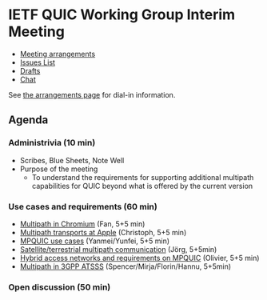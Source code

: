 # IETF QUIC Working Group Interim Meeting

* [Meeting arrangements](arrangements.md)
* [Issues List](https://github.com/quicwg/base-drafts/issues)
* [Drafts](https://github.com/quicwg/base-drafts)
* [Chat](xmpp:quic@jabber.ietf.org?join)

See [the arrangements page](arrangements.md) for dial-in information.

## Agenda

### Administrivia (10 min)
  * Scribes, Blue Sheets, Note Well
  * Purpose of the meeting
    * To understand the requirements for supporting additional multipath
      capabilities for QUIC beyond what is offered by the current version

### Use cases and requirements (60 min)
  * [Multipath in Chromium](<>) (Fan, 5+5 min)
  * [Multipath transports at Apple](<Multipath transports at Apple.pdf>) (Christoph, 5+5 min)
  * [MPQUIC use cases](< MPQUIC use cases.pdf>) (Yanmei/Yunfei, 5+5 min)
  * [Satellite/terrestrial multipath communication](<Satellite-terrestrial multipath communication.pdf>) (Jörg, 5+5min)
  * [Hybrid access networks and requirements on MPQUIC](<Hybrid access networks and requirements on MPQUIC.pdf>) (Olivier, 5+5 min)
  * [Multipath in 3GPP ATSSS](<Multipath in 3GPP ATSSS.pdf>) (Spencer/Mirja/Florin/Hannu, 5+5min)

### Open discussion (50 min)
